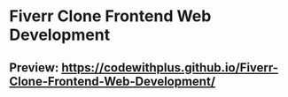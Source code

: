 # Fiverr Clone Frontend Web Development

## Preview: https://codewithplus.github.io/Fiverr-Clone-Frontend-Web-Development/
